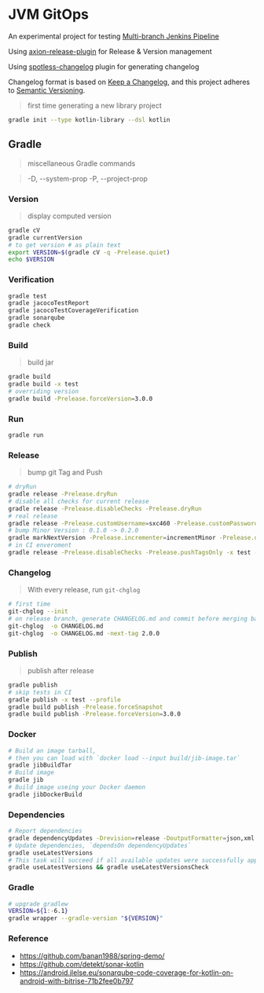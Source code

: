 # JVM GitOps

An experimental project for testing [Multi-branch Jenkins Pipeline](https://jenkins.io/doc/tutorials/build-a-multibranch-pipeline-project/)

Using [axion-release-plugin](https://axion-release-plugin.readthedocs.io/en/latest/) for Release & Version management 

Using [spotless-changelog](https://github.com/diffplug/spotless-changelog) plugin for generating changelog

Changelog format is based on [Keep a Changelog](https://keepachangelog.com/en/1.0.0/),
and this project adheres to [Semantic Versioning](https://semver.org/spec/v2.0.0.html).

> first time generating a new library project

```bash
gradle init --type kotlin-library --dsl kotlin
```

## Gradle

> miscellaneous Gradle commands

> -D, --system-prop -P, --project-prop

### Version

> display computed version 

```bash
gradle cV
gradle currentVersion
# to get version # as plain text
export VERSION=$(gradle cV -q -Prelease.quiet)
echo $VERSION
```

### Verification
```bash
gradle test
gradle jacocoTestReport
gradle jacocoTestCoverageVerification
gradle sonarqube
gradle check
```

### Build

> build jar

```bash
gradle build
gradle build -x test
# overriding version
gradle build -Prelease.forceVersion=3.0.0
```

### Run
```bash
gradle run
```

### Release

> bump git Tag and Push

```bash
# dryRun
gradle release -Prelease.dryRun
# disable all checks for current release
gradle release -Prelease.disableChecks -Prelease.dryRun
# real release
gradle release -Prelease.customUsername=sxc460 -Prelease.customPassword=
# bump Minor Version : 0.1.0 -> 0.2.0
gradle markNextVersion -Prelease.incrementer=incrementMinor -Prelease.dryRun
# in CI enveroment 
gradle release -Prelease.disableChecks -Prelease.pushTagsOnly -x test --profile
```

### Changelog

> With every release, run `git-chglog`

```bash
# first time
git-chglog --init
# on release branch, generate CHANGELOG.md and commit before merging back to develop & master.
git-chglog  -o CHANGELOG.md
git-chglog  -o CHANGELOG.md -next-tag 2.0.0
```

### Publish

> publish after release

```bash
gradle publish
# skip tests in CI
gradle publish -x test --profile
gradle build publish -Prelease.forceSnapshot
gradle build publish -Prelease.forceVersion=3.0.0
```

### Docker

```bash
# Build an image tarball,
# then you can load with `docker load --input build/jib-image.tar`
gradle jibBuildTar
# Build image
gradle jib
# Build image useing your Docker daemon
gradle jibDockerBuild
```

### Dependencies

```bash
# Report dependencies
gradle dependencyUpdates -Drevision=release -DoutputFormatter=json,xml
# Update dependencies, `dependsOn dependencyUpdates`
gradle useLatestVersions
# This task will succeed if all available updates were successfully applied by useLatestVersions
gradle useLatestVersions && gradle useLatestVersionsCheck
```

### Gradle

```bash
# upgrade gradlew
VERSION=${1:-6.1}
gradle wrapper --gradle-version "${VERSION}"
```

### Reference
- https://github.com/banan1988/spring-demo/
- https://github.com/detekt/sonar-kotlin
- https://android.jlelse.eu/sonarqube-code-coverage-for-kotlin-on-android-with-bitrise-71b2fee0b797
